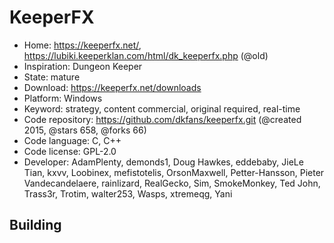 # KeeperFX

- Home: https://keeperfx.net/, https://lubiki.keeperklan.com/html/dk_keeperfx.php (@old)
- Inspiration: Dungeon Keeper
- State: mature
- Download: https://keeperfx.net/downloads
- Platform: Windows
- Keyword: strategy, content commercial, original required, real-time
- Code repository: https://github.com/dkfans/keeperfx.git (@created 2015, @stars 658, @forks 66)
- Code language: C, C++
- Code license: GPL-2.0
- Developer: AdamPlenty, demonds1, Doug Hawkes, eddebaby, JieLe Tian, kxvv, Loobinex, mefistotelis, OrsonMaxwell, Petter-Hansson, Pieter Vandecandelaere, rainlizard, RealGecko, Sim, SmokeMonkey, Ted John, Trass3r, Trotim, walter253, Wasps, xtremeqg, Yani

## Building
